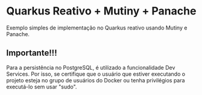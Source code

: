 # Quarkus Reativo + Mutiny + Panache

Exemplo simples de implementação no Quarkus reativo usando Mutiny e Panache.

## Importante!!!

Para a persistência no PostgreSQL, é utilizado a funcionalidade Dev Services. Por isso, se certifique que o usuário que estiver executando o projeto esteja no grupo de usuários do Docker ou tenha privilégios para executá-lo sem usar "sudo".